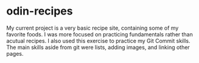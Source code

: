 # odin-recipes
My current project is a very basic recipe site, containing some of my favorite foods. 
I was more focused on practicing fundamentals rather than acutual recipes.
I also used this exercise to practice my Git Commit skills. 
The main skills aside from git were lists, adding images, and linking other pages. 
